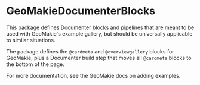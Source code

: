 # GeoMakieDocumenterBlocks

This package defines Documenter blocks and pipelines that are meant to be used with GeoMakie's example gallery,
but should be universally applicable to similar situations.

The package defines the `@cardmeta` and `@overviewgallery` blocks for GeoMakie, plus a Documenter build step that moves
all `@cardmeta` blocks to the bottom of the page.

For more documentation, see the GeoMakie docs on adding examples.